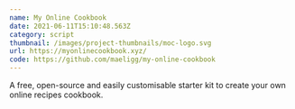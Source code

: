 ```yaml
---
name: My Online Cookbook
date: 2021-06-11T15:10:48.563Z
category: script
thumbnail: /images/project-thumbnails/moc-logo.svg
url: https://myonlinecookbook.xyz/
code: https://github.com/maeligg/my-online-cookbook
---
```

A free, open-source and easily customisable starter kit to create your own online recipes cookbook.
